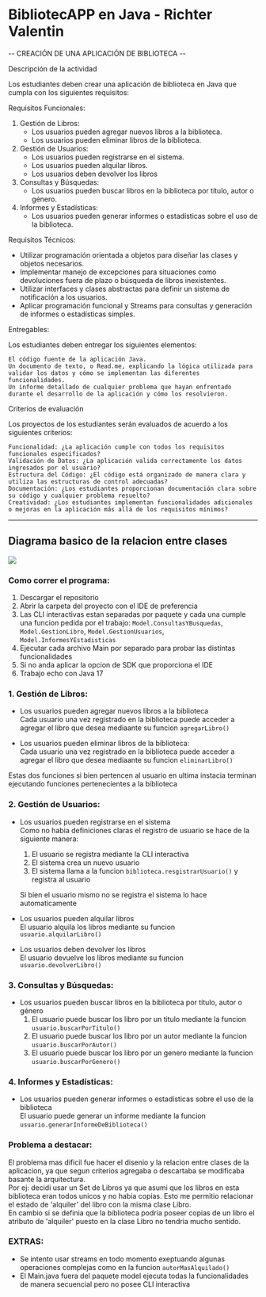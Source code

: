 # BibliotecAPP en Java - Richter Valentin

-- CREACIÓN DE UNA APLICACIÓN DE BIBLIOTECA --

Descripción de la actividad

Los estudiantes deben crear una aplicación de biblioteca en Java que cumpla con los siguientes requisitos:

Requisitos Funcionales:
1. Gestión de Libros:
    - Los usuarios pueden agregar nuevos libros a la biblioteca.
    - Los usuarios pueden eliminar libros de la biblioteca.
2. Gestión de Usuarios:
    - Los usuarios pueden registrarse en el sistema.
    - Los usuarios pueden alquilar libros.
    - Los usuarios deben devolver los libros
4. Consultas y Búsquedas:
    - Los usuarios pueden buscar libros en la biblioteca por título, autor o género.
5. Informes y Estadísticas:
    - Los usuarios pueden generar informes o estadísticas sobre el uso de la biblioteca.



Requisitos Técnicos:
- Utilizar programación orientada a objetos para diseñar las clases y objetos necesarios.
- Implementar manejo de excepciones para situaciones como devoluciones fuera de plazo o búsqueda de libros inexistentes.
- Utilizar interfaces y clases abstractas para definir un sistema de notificación a los usuarios.
- Aplicar programación funcional y Streams para consultas y generación de informes o estadísticas simples.



Entregables:

Los estudiantes deben entregar los siguientes elementos:

    El código fuente de la aplicación Java.
    Un documento de texto, o Read.me, explicando la lógica utilizada para validar los datos y cómo se implementan las diferentes funcionalidades.
    Un informe detallado de cualquier problema que hayan enfrentado durante el desarrollo de la aplicación y cómo los resolvieron.



Criterios de evaluación

Los proyectos de los estudiantes serán evaluados de acuerdo a los siguientes criterios:

    Funcionalidad: ¿La aplicación cumple con todos los requisitos funcionales especificados?
    Validación de Datos: ¿La aplicación valida correctamente los datos ingresados por el usuario?
    Estructura del Código: ¿El código está organizado de manera clara y utiliza las estructuras de control adecuadas?
    Documentación: ¿Los estudiantes proporcionan documentación clara sobre su código y cualquier problema resuelto?
    Creatividad: ¿Los estudiantes implementan funcionalidades adicionales o mejoras en la aplicación más allá de los requisitos mínimos?

***

## Diagrama basico de la relacion entre clases
![](../../Downloads/Biblioteca.webp)

### Como correr el programa:
1. Descargar el repositorio
2. Abrir la carpeta del proyecto con el IDE de preferencia
3. Las CLI interactivas estan separadas por paquete y cada una cumple una funcion
    pedida por el trabajo: ```Model.ConsultasYBusquedas```, ```Model.GestionLibro```, ```Model.GestionUsuarios```, ```Model.InformesYEstadisticas```
4. Ejecutar cada archivo Main por separado para probar las distintas funcionalidades 
5. Si no anda aplicar la opcion de SDK que proporciona el IDE
6. Trabajo echo con Java 17

### 1. Gestión de Libros:
- Los usuarios pueden agregar nuevos libros a la biblioteca  
Cada usuario una vez registrado en la biblioteca puede acceder a agregar el
libro que desea mediaante su funcion ```agregarLibro()```

- Los usuarios pueden eliminar libros de la biblioteca:  
  Cada usuario una vez registrado en la biblioteca puede acceder a agregar el
  libro que desea mediaante su funcion ```eliminarLibro()```

Estas dos funciones si bien pertencen al usuario en ultima instacia terminan ejecutando
funciones pertenecientes a la biblioteca

### 2. Gestión de Usuarios:
- Los usuarios pueden registrarse en el sistema  
Como no habia definiciones claras el registro de usuario se hace de la
siguiente manera:
  1. El usuario se registra mediante la CLI interactiva
  2. El sistema crea un nuevo usuario
  3. El sistema llama a la funcion ```biblioteca.resgistrarUsuario()``` y
  registra al usuario  
    
  Si bien el usuario mismo no se registra el sistema lo hace automaticamente

- Los usuarios pueden alquilar libros  
El usuario alquila los libros mediante su funcion ```usuario.alquilarLibro()```
  
- Los usuarios deben devolver los libros  
  El usuario devuelve los libros mediante su funcion ```usuario.devolverLibro()```

### 3. Consultas y Búsquedas:
- Los usuarios pueden buscar libros en la biblioteca por título, autor o género  
  1. El usuario puede buscar los libro por un titulo mediante la funcion ```usuario.buscarPorTitulo()```
  2. El usuario puede buscar los libro por un autor mediante la funcion ```usuario.buscarPorAutor()```
  3. El usuario puede buscar los libro por un genero mediante la funcion ```usuario.buscarPorGenero()```

### 4. Informes y Estadísticas:
- Los usuarios pueden generar informes o estadísticas sobre el uso de la biblioteca  
  El usuario puede generar un informe mediante la funcion ```usuario.generarInformeDeBiblioteca()```

### Problema a destacar:
El problema mas dificil fue hacer el disenio y la relacion entre clases de
la aplicacion, ya que segun criterios agregaba o descartaba se modificaba
basante la arquitectura.  
Por ej: decidi usar un Set de Libros ya que asumi que los libros en esta
biblioteca eran todos unicos y no habia copias. Esto me permitio relacionar
el estado de 'alquiler' del libro con la misma clase Libro.  
En cambio si se definia que la biblioteca podria poseer copias de un libro
el atributo de 'alquiler' puesto en la clase Libro no tendria mucho sentido.

### EXTRAS:
- Se intento usar streams en todo momento exeptuando algunas operaciones
complejas como en la funcion ```autorMasAlquilado()```
- El Main.java fuera del paquete model ejecuta todas la funcionalidades
de manera secuencial pero no posee CLI interactiva